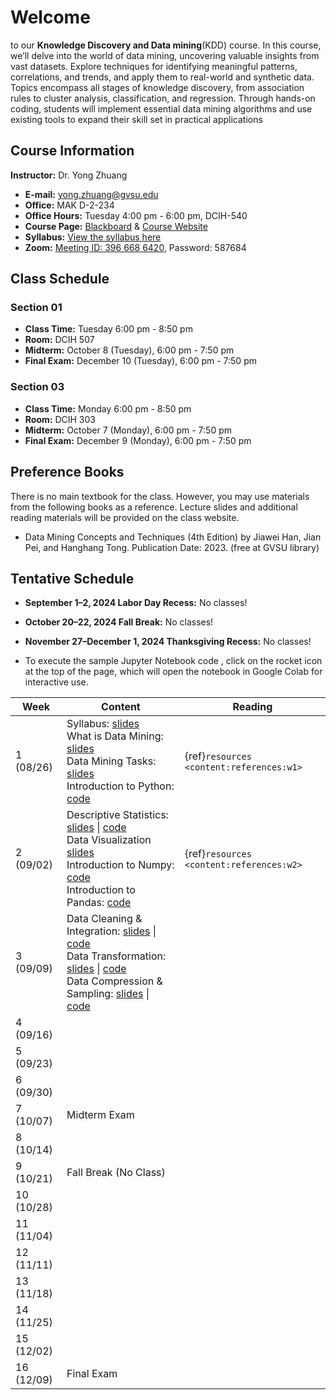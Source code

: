 # Welcome

to our **Knowledge Discovery and Data mining**(KDD) course. In this course, we’ll delve into the world of data mining, uncovering valuable insights from vast datasets. Explore techniques for identifying meaningful patterns, correlations, and trends, and apply them to real-world and synthetic data. Topics encompass all stages of knowledge discovery, from association rules to cluster analysis, classification, and regression. Through hands-on coding, students will implement essential data mining algorithms and use existing tools to expand their skill set in practical applications

## Course Information

**Instructor:** Dr. Yong Zhuang

- <i class="fa fa-envelope"></i> **E-mail:** [yong.zhuang@gvsu.edu](mailto:yong.zhuang@gvsu.edu)
- <i class="fa fa-building"></i> **Office:** MAK D-2-234
- <i class="fa fa-building"></i> **Office Hours:** Tuesday 4:00 pm - 6:00 pm, DCIH-540
- <i class="fa fa-book"></i> **Course Page:** [Blackboard](https://lms.gvsu.edu/) & [Course Website](https://gvsu-cis635.github.io)
- <i class="fa fa-book-reader"></i> **Syllabus:** [View the syllabus here](assets/pdf/syllabus.pdf)
- <i class="fa fa-video"></i> **Zoom:** [Meeting ID: 396 668 6420](https://gvsu-edu.zoom.us/j/3966686420?pwd=WGxpc0N4YWcvOU9aWGxWZGYxbXZUdz09), Password: 587684

## Class Schedule

### Section 01

- **Class Time:** Tuesday 6:00 pm - 8:50 pm
- **Room:** DCIH 507
- **Midterm:** October 8 (Tuesday), 6:00 pm - 7:50 pm
- **Final Exam:** December 10 (Tuesday), 6:00 pm - 7:50 pm

### Section 03

- **Class Time:** Monday 6:00 pm - 8:50 pm
- **Room:** DCIH 303
- **Midterm:** October 7 (Monday), 6:00 pm - 7:50 pm
- **Final Exam:** December 9 (Monday), 6:00 pm - 7:50 pm

## Preference Books

There is no main textbook for the class. However, you may use materials from the following books as a reference. Lecture slides and additional reading materials will be provided on the class website.

- Data Mining Concepts and Techniques (4th Edition) by Jiawei Han, Jian Pei, and Hanghang Tong. Publication Date: 2023. (free at GVSU library)

<!-- Syllabus can be found [here](Syllabus_CIS635_F2023.pdf). -->
<!-- <iframe src="assets/pdf/syllabus.pdf" style="width:100%; height:600px;" frameborder="0"></iframe> -->

## Tentative Schedule

- **September 1–2, 2024 Labor Day Recess:** No classes!
- **October 20–22, 2024 Fall Break:** No classes!
- **November 27–December 1, 2024 Thanksgiving Recess:** No classes!

- To execute the sample Jupyter Notebook code <i class="fa fa-code"></i>, click on the rocket icon <i class="fa fa-rocket" aria-hidden="true"></i> at the top of the page, which will open the notebook in Google Colab for interactive use.

| Week | Content | Reading |
| --- | --- | --- |
| 1 (08/26) | Syllabus: [slides](assets/pdf/syllabus-intro.pdf) <br> What is Data Mining: [slides](assets/pdf/data-mining-intro.pdf) <br> Data Mining Tasks: [slides](assets/pdf/data-mining-tasks.pdf)<br> Introduction to Python: [<i class="fa fa-code"></i> code](samples/python.ipynb) | {ref}`resources <content:references:w1>` |
| 2 (09/02) | Descriptive Statistics: [slides](assets/pdf/data-exploration-descriptive-statistics.pdf) \| [<i class="fa fa-code"></i> code](samples/descriptive_statistics.ipynb) <br> Data Visualization [slides](assets/pdf/data-exploration-data-visualization.pdf) <br>Introduction to Numpy: [<i class="fa fa-code"></i> code](samples/numpy.ipynb) <br> Introduction to Pandas: [<i class="fa fa-code"></i> code](samples/pandas.ipynb) | {ref}`resources <content:references:w2>` |
| 3 (09/09) | Data Cleaning & Integration: [slides](assets/pdf/cleaning-Integration.pdf) \| [<i class="fa fa-code"></i> code](samples/cleaning-Integration.ipynb) <br> Data Transformation: [slides](assets/pdf/data-transformation.pdf) \| [<i class="fa fa-code"></i> code](samples/data-transformation.ipynb) <br> Data Compression & Sampling: [slides](assets/pdf/data-compression-sampling.pdf) \| [<i class="fa fa-code"></i> code](samples/data-compression-sampling.ipynb) |  |
| 4 (09/16) |  |  |
| 5 (09/23) |  |  |
| 6 (09/30) |  |  |
| 7 (10/07) | Midterm Exam |  |
| 8 (10/14) |  |  |
| 9 (10/21) | Fall Break (No Class) |  |
| 10 (10/28) |  |  |
| 11 (11/04) |  |  |
| 12 (11/11) |  |  |
| 13 (11/18) |  |  |
| 14 (11/25) |  |  |
| 15 (12/02) |  |  |
| 16 (12/09) | Final Exam |  |
